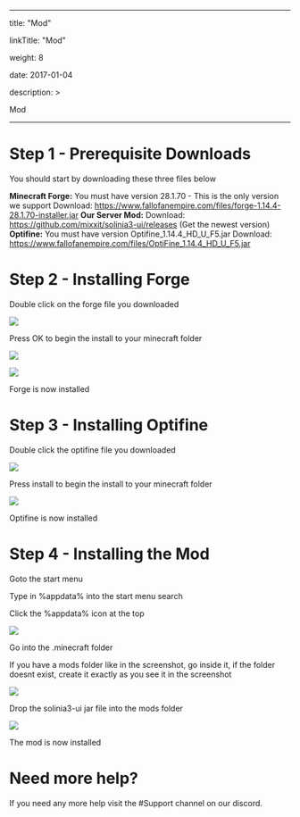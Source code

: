 
---

title: "Mod"

linkTitle: "Mod"

weight: 8

date: 2017-01-04

description: >

Mod

---

# Step 1 - Prerequisite Downloads
  You should start by downloading these three files below

**Minecraft Forge:**
You must have version 28.1.70 - This is the only version we support
Download: https://www.fallofanempire.com/files/forge-1.14.4-28.1.70-installer.jar
**Our Server Mod:**
Download: https://github.com/mixxit/solinia3-ui/releases (Get the newest version)
**Optifine:**
You must have version Optifine_1.14.4_HD_U_F5.jar
Download: https://www.fallofanempire.com/files/OptiFine_1.14.4_HD_U_F5.jar
 
# Step 2 - Installing Forge

Double click on the forge file you downloaded

![](https://fallofanempire.com/img/install/forgeinstaller1.png)

Press OK to begin the install to your minecraft folder

![](https://fallofanempire.com/img/install/forgeinstaller2.png)

![](https://fallofanempire.com/img/install/forgeinstaller3.png)

Forge is now installed

# Step 3 - Installing Optifine

Double click the optifine file you downloaded

![](https://fallofanempire.com/img/install/optifine1.png)

Press install to begin the install to your minecraft folder

![](https://fallofanempire.com/img/install/optifine2.png)

Optifine is now installed

# Step 4 - Installing the Mod

Goto the start menu 

Type in %appdata% into the start menu search

Click the %appdata% icon at the top

![](https://fallofanempire.com/img/install/appdata.png)

Go into the .minecraft folder

If you have a mods folder like in the screenshot, go inside it, if the folder doesnt exist, create it exactly as you see it in the screenshot

![](https://fallofanempire.com/img/install/minecraftfolder.png)

Drop the solinia3-ui jar file into the mods folder

![](https://fallofanempire.com/img/install/modsfolder.png)

The mod is now installed

# Need more help?

If you need any more help visit the #Support channel on our discord.
